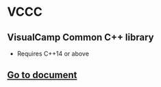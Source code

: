 # VCCC
## VisualCamp Common C++ library
* Requires C++14 or above

## [Go to document](https://visualcamp.github.io/vccc/html/index.html)
